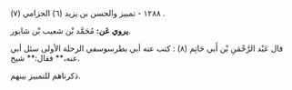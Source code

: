 ١٢٨٨ - تمييز والحسن بن يزيد (٦) الحزامي (٧) .

**يروي عَن:** مُحَمَّد بْن شعيب بْن شابور.

قال عَبْد الرَّحْمَنِ بْن أَبي حَاتِم (٨) : كتب عنه أبي بطرسوسفي الرحلة الأولى سئل أبي عنه،** فقال:** شيخ.

ذكرناهم للتمييز بينهم.